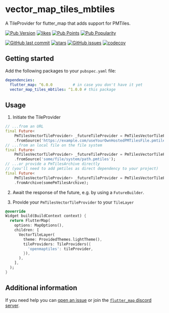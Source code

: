 # vector_map_tiles_mbtiles

A TileProvider for flutter_map that adds support for PMTiles.

[![Pub Version](https://img.shields.io/pub/v/vector_map_tiles_mbtiles)](https://pub.dev/packages/vector_map_tiles_mbtiles)
[![likes](https://img.shields.io/pub/likes/vector_map_tiles_mbtiles?logo=flutter)](https://pub.dev/packages/vector_map_tiles_mbtiles)
[![Pub Points](https://img.shields.io/pub/points/vector_map_tiles_mbtiles)](https://pub.dev/packages/vector_map_tiles_mbtiles/score)
[![Pub Popularity](https://img.shields.io/pub/popularity/vector_map_tiles_mbtiles)](https://pub.dev/packages/vector_map_tiles_mbtiles)

[![GitHub last commit](https://img.shields.io/github/last-commit/josxha/flutter_map_plugins)](https://github.com/josxha/flutter_map_plugins)
[![stars](https://badgen.net/github/stars/josxha/flutter_map_plugins?label=stars&color=green&icon=github)](https://github.com/josxha/flutter_map_plugins/stargazers)
[![GitHub issues](https://img.shields.io/github/issues/josxha/flutter_map_plugins)](https://github.com/josxha/flutter_map_plugins/issues)
[![codecov](https://codecov.io/gh/josxha/flutter_map_plugins/graph/badge.svg?token=5045489G7X)](https://codecov.io/gh/josxha/flutter_map_plugins)

## Getting started

Add the following packages to your `pubspec.yaml` file:

```yaml
dependencies:
  flutter_map: ^6.0.0         # in case you don't have it yet 
  vector_map_tiles_mbtiles: ^1.0.0 # this package
```

## Usage

1. Initiate the TileProvider

```dart
// ...from an URL
final Future<
    PmTilesVectorTileProvider> _futureTileProvider = PmTilesVectorTileProvider
    .fromSource('https://example.com/useYourOwnHostedPMTilesFile.pmtiles');
// ...from an local file on the file system
final Future<
    PmTilesVectorTileProvider> _futureTileProvider = PmTilesVectorTileProvider
    .fromSource('some/file/system/path.pmtiles');
// ...or provide a PmTilesArchive directly 
// (you'll need to add pmtiles as direct dependency to your project)
final Future<
    PmTilesVectorTileProvider> _futureTileProvider = PmTilesVectorTileProvider
    .fromArchive(somePmTilesArchive);
```

2. Await the response of the future, e.g. by using a `FutureBuilder`.

3. Provide your `PmTilesVectorTileProvider` to your `TileLayer`

```dart
@override
Widget build(BuildContext context) {
  return FlutterMap(
    options: MapOptions(),
    children: [
      VectorTileLayer(
        theme: ProvidedThemes.lightTheme(),
        tileProviders: TileProviders({
          'openmaptiles': tileProvider,
        }),
      ),
    ],
  );
}
```

## Additional information

If you need help you
can [open an issue](https://github.com/josxha/flutter_map_plugins/issues/new/choose)
or join
the [`flutter_map` discord server](https://discord.gg/BwpEsjqMAH).
